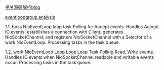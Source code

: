 
[相关源码解析blog](https://segmentfault.com/a/1190000007308934)

[eventloopgroup analysis](https://programmer.help/blogs/eventloopgroup-and-eventloop-source-analysis.html)


1.1, boss NioEventLoop loop task
Polling for Accept events.
Handles Accept IO events, establishes a connection with Client, generates NioSocketChannel, and registers NioSocketChannel with a Selector of a work NioEventLoop.
Processing tasks in the task queue.

1.2, work NioEventLoop Loop Loop Loop Task
Polling Read, Write events.
Handles IO events when NioSocketChannel readable and writable events occur.
Processing tasks in the task queue.
